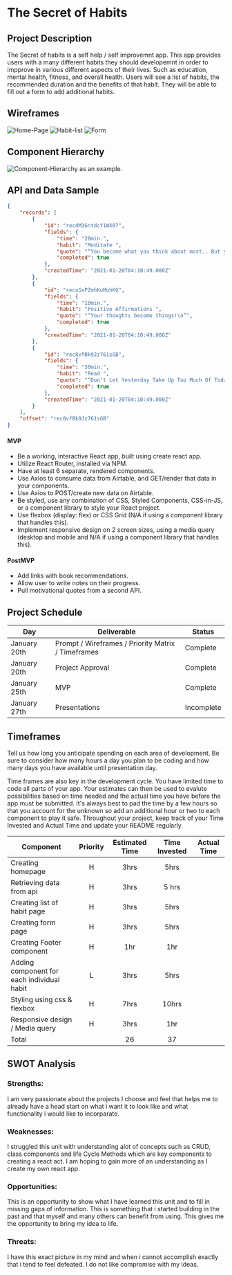# The Secret of Habits 

## Project Description

The Secret of habits is a self help / self improvemnt app. This app provides users with a many different habits they should developemnt in order to impprove in various different aspects of their lives. Such as education, mental health, fitness, and overall health. Users will see a list of habits, the recommended duration and the benefits of that habit. They will be able to fill out a form to add additional habits. 

## Wireframes

![Home-Page](https://i.imgur.com/VKXljj5.png[/img])
![Habit-list](https://i.imgur.com/y7wRUGW.png)
![Form](https://i.imgur.com/MBVkd9j.png)

## Component Hierarchy

 ![Component-Hierarchy](https://i.imgur.com/ikaTEsU.png) as an example.

## API and Data Sample

```json
{
    "records": [
        {
            "id": "recdM3GntdcY1WX07",
            "fields": {
                "time": "20min.",
                "habit": "Meditate ",
                "quote": "“You become what you think about most.. But you also attract what you think about most. (John Assaraf) ”",
                "completed": true
            },
            "createdTime": "2021-01-20T04:10:49.000Z"
        },
        {
            "id": "recuSxPZmhKuMohKG",
            "fields": {
                "time": "10min.",
                "habit": "Positive Affirmations ",
                "quote": "“Your thoughts become things!\n”",
                "completed": true
            },
            "createdTime": "2021-01-20T04:10:49.000Z"
        },
        {
            "id": "rec8vfBk9Jz761sGB",
            "fields": {
                "time": "30min.",
                "habit": "Read ",
                "quote": "“Don’t Let Yesterday Take Up Too Much Of Today.” – Will Rogers",
                "completed": true
            },
            "createdTime": "2021-01-20T04:10:49.000Z"
        }
    ],
    "offset": "rec8vfBk9Jz761sGB"
}
```


#### MVP 

- Be a working, interactive React app, built using create react app.
- Utilize React Router, installed via NPM.
- Have at least 6 separate, rendered components.
- Use Axios to consume data from Airtable, and GET/render that data in your components.
- Use Axios to POST/create new data on Airtable.
- Be styled, use any combination of CSS, Styled Components, CSS-in-JS, or a component library to style your React project.
- Use flexbox (display: flex) or CSS Grid (N/A if using a component library that handles this).
- Implement responsive design on 2 screen sizes, using a media query (desktop and mobile and N/A if using a component library that handles this).

#### PostMVP  

- Add links with book recommendations.
- Allow user to write notes on their progress. 
- Pull motivational quotes from a second API. 

## Project Schedule

| Day          | Deliverable                                        | Status     |
| ------------ | -------------------------------------------------- | ---------- |
| January 20th | Prompt / Wireframes / Priority Matrix / Timeframes | Complete |
| January 20th | Project Approval                                   | Complete |
| January 25th | MVP                                                | Complete |
| January 27th | Presentations                                      | Incomplete |

## Timeframes

Tell us how long you anticipate spending on each area of development. Be sure to consider how many hours a day you plan to be coding and how many days you have available until presentation day.

Time frames are also key in the development cycle.  You have limited time to code all parts of your app.  Your estimates can then be used to evalute possibilities based on time needed and the actual time you have before the app must be submitted. It's always best to pad the time by a few hours so that you account for the unknown so add an additional hour or two to each component to play it safe. Throughout your project, keep track of your Time Invested and Actual Time and update your README regularly.

| Component                            | Priority | Estimated Time | Time Invested | Actual Time |
| ------------------------------------ | :------: | :------------: | :-----------: | :---------: |
| Creating homepage                    |    H     |      3hrs      |      5hrs         |             |
| Retrieving data from api             |    H     |      3hrs      |      5 hrs      |             |
| Creating list of habit page           |    H     |      3hrs      |       5hrs        |             |
| Creating form page                   |    H     |      3hrs      |        5hrs       |             |
| Creating Footer component            |    H     |      1hr       |      1hr        |
| Adding component for each individual habit  |    L     |      3hrs      |     5hrs          |
| Styling using css & flexbox          |    H     |      7hrs      |           10hrs    |             |
| Responsive design / Media query      |    H     |      3hrs      |        1hr       |             |
| Total                                |          |          26      |         37      |             |

## SWOT Analysis

### Strengths:

I am very passionate about the projects I choose and  feel that helps me to already have a head start on what i want it to look like and what functionality i would like to incorparate. 

### Weaknesses:

I struggled this unit with understanding alot of concepts such as CRUD, class components and life Cycle Methods which are key components to creating a react act. I am hoping to gain more of an understanding as I create my own react app.  


### Opportunities: 

This is an opportunity to show what I have learned this unit and to fill in missing gaps of information. This is something that i started building in the past and that myself and many others can benefit from using. This gives me the opportunity to bring my idea to life. 

### Threats:

I have this exact picture in my mind and when i cannot accomplish exactly that i tend to feel defeated. I do not like compromise with my ideas. 